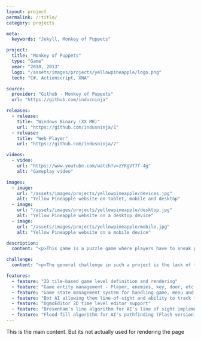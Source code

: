 ```yaml
---
layout: project
permalink: /:title/
category: projects

meta:
  keywords: "Jekyll, Monkey of Puppets"

project:
  title: "Monkey of Puppets"
  type: "Game"
  year: "2010, 2013"
  logo: "/assets/images/projects/yellowpineapple/logo.png"
  tech: "C#, Actionscript, XNA"

source:
  provider: "Github - Monkey of Puppets"
  url: "https://github.com/indusninja"

releases:
  - release:
    title: "Windows Binary (XX MB)"
    url: "https://github.com/indusninja/1"
  - release:
    title: "Web Player"
    url: "https://github.com/indusninja/2"

videos:
  - video:
    url: "https://www.youtube.com/watch?v=zYKgVT7f-4g"
    alt: "Gameplay video"

images:
  - image:
    url: "/assets/images/projects/yellowpineapple/devices.jpg"
    alt: "Yellow Pineapple website on tablet, mobile and desktop"
  - image:
    url: "/assets/images/projects/yellowpineapple/desktop.jpg"
    alt: "Yellow Pineapple website on a desktop device"
  - image:
    url: "/assets/images/projects/yellowpineapple/mobile.jpg"
    alt: "Yellow Pineapple website on a mobile device"

description:
  content: "<p>This game is a puzzle game where players have to sneak past the enemies, find the key and get to the door to escape the current level. And do it all over again in the next level.</p><p>Levels in the game are built using a 2D tile pattern, which denotes light green tiles (grass) as passable and dark green tiles (trees) as non passable. Enemies in the game are inactive unless they spot the player avatar (using a straight-forward line of sight logic). Players can either hide out of sight of the enemy, or deploy a dummy, in which case enemies will attack the closest one of the two. This can be used as a ploy by the player to distract the enemy while trying to sneak to a new hiding spot.</p><p>It has a basic state management system that helps in showing menus, keeping track of lives, managing state of the game and its levels, playing sound events for different game events, etc.</p><p>This game was initially developed during the Global Game Jam, over a duration of 48 hours. It also has an incomplete port in Flash, which has now been abandoned due to unpopularity of the platform.</p>"

challenge:
  content: "<p>The general challenge in such a project is the lack of time (and sleep) to pay attention to each feature and polish the product. However, the team working on Monkey of Puppets worked very well together and we had the basic game running fairly early, allowing the game to be tested very thoroughly. I personally had a hard time setting up a state management system to handle the game’s menu and sound events. Depending on the game’s events, a unified state would be computed in the root class, which the audio &amp; menu system would listen to and respond accordingly.</p><p>Since the original game was developed in 48 hours, the flash port provides for the opportunity to improve on some of the features in the game. Most notably, the bot’s AI logic in the original program was causing the heap to overload. On further investigation, the culprit was found to be the large amount of pathfinding data being stored in the static class. Finding an alternative pathfinding method would greatly improve performance of the game. There are two level of controls that the pathfinding needs to solve:</p><ul><li><strong>Enemy line of sight</strong> - I use a modified Bresenham line algorithm to see if enemies can see the top or bottom of the player avatar sprite.</li><li><strong>Pathfinding to a certain location</strong> - A flood-fill method is used from enemy’s location to player’s position. The process gives each tile a movement cost it will take to reach it from the start position. The final path can be represented by the trace from the current tile to the next tile with lowest movement cost.</li></ul><p></p>"

features:
  - feature: "2D tile-based game level definition and rendering"
  - feature: "Game entity management - Player, enemies, key, door, etc."
  - feature: "Game state management system for handling game, menu and audio events"
  - feature: "Bot AI allowing them line-of-sight and ability to track to a position"
  - feature: "OgmoEditor 2D time level editor support"
  - feature: "Bresenham’s line algorithm for AI's line of sight implementation (Flash version)"
  - feature: "Flood-fill algorithm for AI's pathfinding (Flash version)"
---
```

<p>This is the main content. But its not actually used for rendering the page</p>